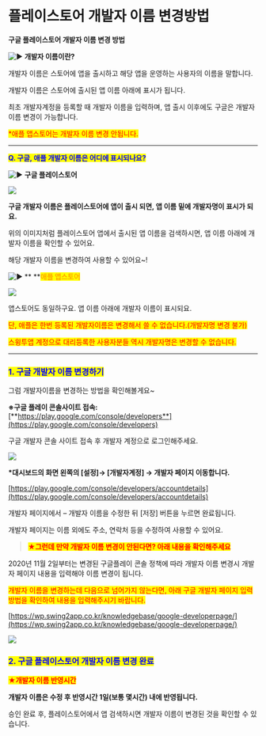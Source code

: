# 플레이스토어 개발자 이름 변경방법

**구글 플레이스토어 개발자 이름 변경 방법**

<img src="https://s.w.org/images/core/emoji/11/svg/25b6.svg" alt="▶" data-size="line"> **개발자 이름이란?**

개발자 이름은 스토어에 앱을 출시하고 해당 앱을 운영하는 사용자의 이름을 말합니다.

개발자 이름은 스토어에 출시된 앱 이름 아래에 표시가 됩니다.&#x20;

최초 개발자계정을 등록할 때 개발자 이름을 입력하며, 앱 출시 이후에도 구글은 개발자 이름 변경이 가능합니다.

<mark style="color:red;">\*애플 앱스토어는 개발자 이름 변경 안됩니다.</mark>

***

<mark style="color:blue;">**Q. 구글, 애플 개발자 이름은 어디에 표시되나요?**</mark>

<img src="https://s.w.org/images/core/emoji/11/svg/25b6.svg" alt="▶" data-size="line"> **구글 플레이스토어**

![](https://wp.swing2app.co.kr/wp-content/uploads/2018/09/%EA%B5%AC%EA%B8%80%EA%B0%9C%EB%B0%9C%EC%9E%90%EB%AA%85%EB%B3%80%EA%B2%BD1new.png)

**구글 개발자 이름은 플레이스토어에 앱이 출시 되면, 앱 이름 밑에 개발자명이 표시가 되요.**

위의 이미지처럼 플레이스토어 앱에서 출시된 앱 이름을 검색하시면, 앱 이름 아래에 개발자 이름을 확인할 수 있어요.

해당 개발자 이름을 변경하여 사용할 수 있어요\~!



<img src="https://s.w.org/images/core/emoji/11/svg/25b6.svg" alt="▶" data-size="line"> ** **<mark style="color:orange;">**애플 앱스토어**</mark>

![](https://s3.ap-northeast-2.amazonaws.com/swing2bucket/resource/image/help/566a7a683b4a6c159f8b8ee483bfd758.png)

앱스토어도 동일하구요. 앱 이름 아래에 개발자 이름이 표시되요.

<mark style="color:red;">단, 애플은 한번 등록된 개발자이름은 변경해서 쓸 수 없습니다.(개발자명 변경 불가)</mark>

<mark style="color:red;">스윙투앱 계정으로 대리등록한 사용자분들 역시 개발자명은 변경할 수 없습니다.</mark>&#x20;

***

### <mark style="color:blue;">**1. 구글 개발자 이름 변경하기**</mark>&#x20;

그럼 개발자이름을 변경하는 방법을 확인해볼게요\~

**※구글 플레이 콘솔사이트 접속:**  [**https://play.google.com/console/developers**](https://play.google.com/console/developers)

구글 개발자 콘솔 사이트 접속 후 개발자 계정으로 로그인해주세요.

![](https://wp.swing2app.co.kr/wp-content/uploads/2018/09/%EA%B5%AC%EA%B8%80%EA%B0%9C%EB%B0%9C%EC%9E%90%EB%AA%85%EB%B3%80%EA%B2%BD2new.png)

**\*대시보드의 화면 왼쪽의  \[설정]→ \[개발자계정] → 개발자 페이지 이동합니다.**

[https://play.google.com/console/developers/accountdetails](https://play.google.com/console/developers/accountdetails)

개발자 페이지에서 – 개발자 이름을 수정한 뒤 \[저장] 버튼을 누르면 완료됩니다.&#x20;

개발자 페이지는 이름 외에도 주소, 연락처 등을 수정하여 사용할 수 있어요.

&#x20;

> <mark style="color:red;">**★그런데 만약 개발자 이름 변경이 안된다면? 아래 내용을 확인해주세요**</mark>

2020년 11월 2일부터는 변경된 구글플레이 콘솔 정책에 따라 개발자 이름 변경시 개발자 페이지 내용을 입력해야 이름 변경이 됩니다.

<mark style="color:red;">개발자 이름을 변경하는데 다음으로 넘어가지 않는다면, 아래 구글 개발자 페이지 입력방법을 확인하여 내용을 입력해주시기 바랍니다.</mark>&#x20;

[https://wp.swing2app.co.kr/knowledgebase/google-developerpage/](https://wp.swing2app.co.kr/knowledgebase/google-developerpage/)

![](https://wp.swing2app.co.kr/wp-content/uploads/2020/07/%EC%BA%A1%EC%B2%98.png)

### <mark style="color:blue;">**2. 구글 플레이스토어 개발자 이름 변경 완료**</mark>

<mark style="color:red;">**★개발자 이름 반영시간**</mark>

**개발자 이름은 수정 후 반영시간 1일(보통 몇시간) 내에 반영됩니다.**

승인 완료 후, 플레이스토어에서 앱 검색하시면 개발자 이름이 변경된 것을 확인할 수 있습니다.
